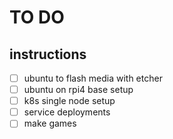 # TO DO

## instructions
- [ ] ubuntu to flash media with etcher
- [ ] ubuntu on rpi4 base setup
- [ ] k8s single node setup
- [ ] service deployments
- [ ] make games
